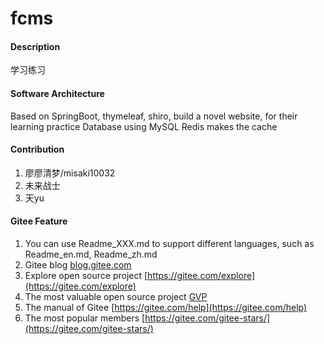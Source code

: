 # fcms

#### Description
学习练习

#### Software Architecture
Based on SpringBoot, thymeleaf, shiro, build a novel website, for their learning practice
Database using MySQL
Redis makes the cache

#### Contribution

1.  廖廖清梦/misaki10032
2.  未来战士
3.  天yu


#### Gitee Feature

1.  You can use Readme\_XXX.md to support different languages, such as Readme\_en.md, Readme\_zh.md
2.  Gitee blog [blog.gitee.com](https://blog.gitee.com)
3.  Explore open source project [https://gitee.com/explore](https://gitee.com/explore)
4.  The most valuable open source project [GVP](https://gitee.com/gvp)
5.  The manual of Gitee [https://gitee.com/help](https://gitee.com/help)
6.  The most popular members  [https://gitee.com/gitee-stars/](https://gitee.com/gitee-stars/)

